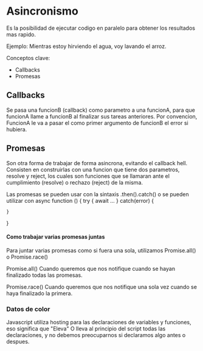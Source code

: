 # Asincronismo

Es la posibilidad de ejecutar codigo en paralelo para obtener los resultados mas rapido.

Ejemplo:
Mientras estoy hirviendo el agua, voy lavando el arroz.

Conceptos clave:

- Callbacks
- Promesas

## Callbacks

Se pasa una funcionB (callback) como parametro a una funcionA, para que funcionA llame a funcionB al finalizar sus tareas anteriores. Por convencion, FuncionA le va a pasar el como primer argumento de funcionB el error si hubiera.

## Promesas

Son otra forma de trabajar de forma asincrona, evitando el callback hell.
Consisten en construirlas con una funcion que tiene dos parametros, resolve y reject, los cuales son funciones que se llamaran ante el cumplimiento (resolve) o rechazo (reject) de la misma.

Las promesas se pueden usar con la sintaxis .then().catch() o se pueden utilizar con
async function () {
    try {
        await ...
    }
    catch(error) {
        
    }
}

#### Como trabajar varias promesas juntas

Para juntar varias promesas como si fuera una sola, utilizamos Promise.all() o Promise.race()

Promise.all() Cuando queremos que nos notifique cuando se hayan finalizado todas las promesas.

Promise.race() Cuando queremos que nos notifique una sola vez cuando se haya finalizado la primera.

### Datos de color

Javascript utiliza hosting para las declaraciones de variables y funciones, eso significa que "Eleva" O lleva al principio del script todas las declaraciones, y no debemos preocuparnos si declaramos algo antes o despues.
